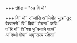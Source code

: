 +++
title = "०७ वि यो"

+++
वि᳓ यो᳓ र᳓जांसि अ᳓मिमीत सुक्र᳓तुर्  
वैश्वानरो᳓ वि᳓ दिवो᳓ रोचना᳓ कविः᳓  
प᳓रि यो᳓ वि᳓श्वा भु᳓वनानि पप्रथे᳓  
अ᳓दब्धो गोपा᳓ अमृ᳓तस्य रक्षिता᳓